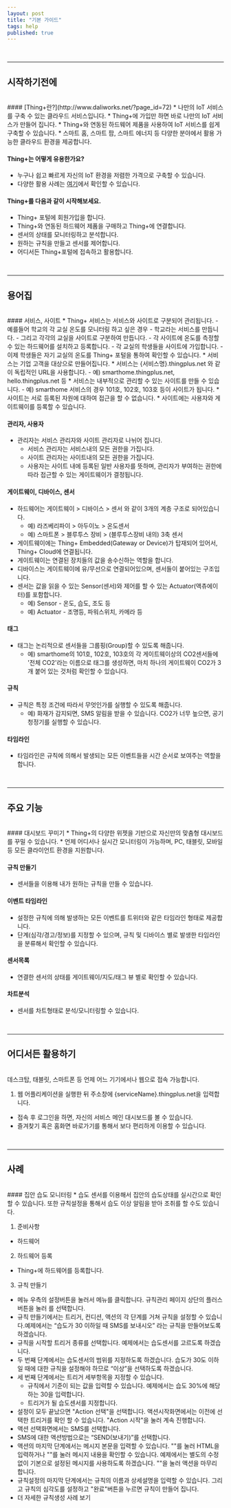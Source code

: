 ```yaml
---
layout: post
title: "기본 가이드"
tags: help
published: true
---
```

<!---
1. 시작하기전에
* 용어집
* 주요 기능
* 어디서든 활용하기
* 사례
-->
<br>

---
## 시작하기전에
<br>
#### [Thing+란?](http://www.daliworks.net/?page_id=72)
  * 나만의 IoT 서비스를 구축 수 있는 클라우드 서비스입니다.
  * Thing+에 가입만 하면 바로 나만의 IoT 서비스가 만들어 집니다.
  * Thing+와 연동된 하드웨어 제품을 사용하여 IoT 서비스를 쉽게 구축할 수 있습니다.
  * 스마트 홈, 스마트 팜, 스마트 에너지 등 다양한 분야에서 활용 가능한 클라우드 환경을 제공합니다.

#### Thing+는 어떻게 유용한가요?
* 누구나 쉽고 빠르게 자신의 IoT 환경을 저렴한 가격으로 구축할 수 있습니다.
* 다양한 활용 사례는 [여기](http://www.daliworks.net/?page_id=94)에서 확인할 수 있습니다.

#### Thing+를 다음과 같이 시작해보세요.
  * Thing+ 포털에 회원가입을 합니다.
  * Thing+와 연동된 하드웨어 제품을 구매하고 Thing+에 연결합니다.
  * 센서의 상태를 모니터링하고 분석합니다.
  * 원하는 규칙을 만들고 센서를 제어합니다.
  * 어디서든 Thing+포털에 접속하고 활용합니다.

<br>

---
## 용어집
<br>
#### 서비스, 사이트
* Thing+ 서비스는 서비스와 사이트로 구분되어 관리됩니다.
  - 예를들어 학교의 각 교실 온도를 모니터링 하고 싶은 경우
    - 학교라는 서비스를 만듭니다.
    - 그리고 각각의 교실을 사이트로 구분하여 만듭니다.
    - 각 사이트에 온도를 측정할 수 있는 하드웨어를 설치하고 등록합니다.
    - 각 교실의 학생들을 사이트에 가입합니다.
    - 이제 학생들은 자기 교실의 온도를 Thing+ 포털을 통하여 확인할 수 있습니다.
* 서비스는 기업 고객을 대상으로 만들어집니다.
* 서비스는 {서비스명}.thingplus.net 와 같이 독립적인 URL을 사용합니다.
  - 예) smarthome.thingplus.net, hello.thingplus.net 등
* 서비스는 내부적으로 관리할 수 있는 사이트를 만들 수 있습니다.
  - 예) smarthome 서비스의 경우 101호, 102호, 103호 등이 사이트가 됩니다.
* 사이트는 서로 등록된 자원에 대하여 접근을 할 수 없습니다.
* 사이트에는 사용자와 게이트웨이를 등록할 수 있습니다.

#### 관리자, 사용자
* 관리자는 서비스 관리자와 사이트 관리자로 나뉘어 집니다.
  - 서비스 관리자는 서비스내의 모든 권한을 가집니다.
  - 사이트 관리자는 사이트내의 모든 권한을 가집니다.
  - 사용자는 사이트 내에 등록된 일반 사용자를 뜻하며, 관리자가 부여하는 권한에 따라 접근할 수 있는 게이트웨이가 결정됩니다.

#### 게이트웨이, 디바이스, 센서
* 하드웨어는 게이트웨이 > 디바이스 > 센서 와 같이 3개의 계층 구조로 되어있습니다.
    - 예) 라즈베리파이 > 아두이노 > 온도센서
    - 예) 스마트폰 > 블루투스 장비 > (블루투스장비 내의) 3축 센서
* 게이트웨이에는 Thing+ Embedded(Gateway or Device)가 탑재되어 있어서, Thing+ Cloud에 연결됩니다.
* 게이트웨이는 연결된 장치들의 값을 송수신하는 역할을 합니다.
* 디바이스는 게이트웨이에 유/무선으로 연결되어있으며, 센서들이 붙어있는 구조입니다.
* 센서는 값을 읽을 수 있는 Sensor(센서)와 제어를 할 수 있는 Actuator(액츄에이터)를 포함합니다.
  - 예) Sensor - 온도, 습도, 조도 등
  - 예) Actuator - 조명등, 파워스위치, 카메라 등

#### 태그
* 태그는 논리적으로 센서들을 그룹핑(Group)할 수 있도록 해줍니다.
  - 예) smarthome의 101호, 102호, 103호의 각 게이트웨이상의 CO2센서들에 '전체 CO2'라는 이름으로 태그를 생성하면, 마치 하나의 게이트웨이 CO2가 3개 붙어 있는 것처럼 확인할 수 있습니다.

#### 규칙
* 규칙은 특정 조건에 따라서 무엇인가를 실행할 수 있도록 해줍니다.
  - 예) 화재가 감지되면, SMS 알림을 받을 수 있습니다. CO2가 너무 높으면, 공기청정기를 실행할 수 있습니다.

#### 타임라인
* 타임라인은 규칙에 의해서 발생되는 모든 이벤트들을 시간 순서로 보여주는 역할을 합니다.

<br>

---
## 주요 기능
<br>
#### 대시보드 꾸미기
* Thing+의 다양한 위젯을 기반으로 자신만의 맞춤형 대시보드를 꾸밀 수 있습니다.
* 언제 어디서나 실시간 모니터링이 가능하며, PC, 태블릿, 모바일 등 모든 클라이언트 환경을 지원합니다.

<!---
* [세부설명 바로가기]()
-->

#### 규칙 만들기
* 센서들을 이용해 내가 원하는 규칙을 만들 수 있습니다.

<!---
* [세부설명 바로가기]()
-->

#### 이벤트 타임라인
* 설정한 규칙에 의해 발생하는 모든 이벤트를 트위터와 같은 타임라인 형태로 제공합니다.
* 단계(심각/경고/정보)를 지정할 수 있으며, 규칙 및 디바이스 별로 발생한 타임라인을 분류해서 확인할 수 있습니다.

<!---
* [세부설명 바로가기]()
-->

#### 센서목록
* 연결한 센서의 상태를 게이트웨이/지도/태그 뷰 별로 확인할 수 있습니다.

<!---
* [세부설명 바로가기]()
-->

#### 차트분석
* 센서를 차트형태로 분석/모니터링할 수 있습니다.

<!---
* [세부설명 바로가기]()
-->

<br>

---
## 어디서든 활용하기
<br>
데스크탑, 태블릿, 스마트폰 등 언제 어느 기기에서나 웹으로 접속 가능합니다.

1. 웹 어플리케이션을 실행한 뒤 주소창에 {serviceName}.thingplus.net을 입력합니다.
* 접속 후 로그인을 하면, 자신의 서비스 메인 대시보드를 볼 수 있습니다.
* 즐겨찾기 혹은 홈화면 바로가기를 통해서 보다 편리하게 이용할 수 있습니다.

<br>

---
## 사례
<br>
#### 집안 습도 모니터링
  * 습도 센서를 이용해서 집안의 습도상태를 실시간으로 확인할 수 있습니다. 또한 규칙설정을 통해서 습도 이상 알림을 받아 조취를 할 수도 있습니다.

1. 준비사항
  * 하드웨어
2. 하드웨어 등록
  * Thing+에 하드웨어를 등록합니다.
3. 규칙 만들기
  * 메뉴 우측의 설정버튼을 눌러서 메뉴를 클릭합니다. 규칙관리 페이지 상단의 플러스 버튼을 눌러 를 선택합니다.
  * 규칙 만들기에서는 트리거, 컨디션, 액션의 각 단계를 거쳐 규칙을 설정할 수 있습니다.예제에서는 “습도가 30 이하일 때 SMS를 보내시오” 라는 규칙을 만들어보도록 하겠습니다.
  * 규칙을 시작할 트리거 종류를 선택합니다. 예제에서는 습도센서를 고르도록 하겠습니다.
  * 두 번째 단계에서는 습도센서의 범위를 지정하도록 하겠습니다. 습도가 30도 이하일 때에 대한 규칙을 설정해야 하므로 “이상”을 선택하도록 하겠습니다.
  * 세 번째 단계에서는 트리거 세부항목을 지정할 수 있습니다.
    - 규칙에서 기준이 되는 값을 입력할 수 있습니다. 예제에서는 습도 30%에 해당하는 30을 입력합니다.
    - 트리거가 될 습도센서를 지정합니다.
  * 설정이 모두 끝났으면 "Action 선택"을 선택합니다. 액션시작화면에서는 이전에 선택한 트리거를 확인 할 수 있습니다. "Action 시작"을 눌러 계속 진행합니다.
  * 액션 선택화면에서는 SMS를 선택합니다.
  * SMS에 대한 액션방법으로는 “SEND(보내기)”를 선택합니다.
  * 액션의 마지막 단계에서는 메시지 본문을 입력할 수 있습니다. ""를 눌러 HTML을 입력하거나 ""를 눌러 메시지 내용을 확인할 수 있습니다. 예제에서는 별도의 수정 없이 기본으로 설정된 메시지를 사용하도록 하겠습니다. ""을 눌러 액션을 마무리 합니다.
  * 규칙설정의 마지막 단계에서는 규칙의 이름과 상세설명을 입력할 수 있습니다. 그리고 규칙의 심각도를 설정하고 "완료"버튼을 누르면 규칙이 만들어 집니다.
  * 더 자세한 규칙생성 사례 보기

<!---
#### 사무실 공기 환기 알림 서비스
1. 준비사항
  - 하드웨어

2. 하드웨어 등록

3. 규칙 만들기
* CO2가 높으면 창문을 여세요.

#### 제어 서비스
-->